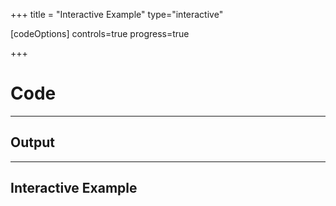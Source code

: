 +++
title = "Interactive Example"
type="interactive"

[codeOptions]
controls=true
progress=true

+++

# Code

___

## Output

___

## Interactive Example
